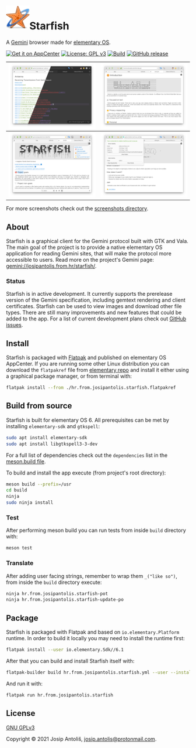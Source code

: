 <img align="left" width="64" height="64" src="https://raw.githubusercontent.com/starfish-app/starfish/main/data/icons/64.svg">
<h1>Starfish</h1>

A [Gemini](https://gemini.circumlunar.space/) browser made for [elementary OS](https://elementary.io/).

[![Get it on AppCenter](https://appcenter.elementary.io/badge.svg)](https://appcenter.elementary.io/hr.from.josipantolis.starfish)
[![License: GPL v3](https://img.shields.io/badge/License-GPLv3-blue.svg)](COPYING)
[![Build](https://github.com/starfish-app/Starfish/actions/workflows/main.yml/badge.svg)](https://github.com/starfish-app/Starfish/actions)
[![GitHub release](https://img.shields.io/github/v/release/starfish-app/Starfish)](https://github.com/starfish-app/Starfish/releases)

|![Gemini pages are displayed with your chosen accent color and light or dark style](data/screenshots/styling.png)|![gentle introduction to Gemini is provided to help you find your bearings](data/screenshots/intro-to-gemini.png)|
|----------------------------------------------------------------------------------------------------------------|----------------------------------------------------------------------------------------------------------------|
|![page search and table of contents help you navigate larger gemtext pages](data/screenshots/search-and-toc.png)|![connection to Gemini sites is secured by both server and client certificates](data/screenshots/certificates.png)|

For more screenshots check out the [screenshots directory](data/screenshots).

## About

Starfish is a graphical client for the Gemini protocol built with GTK and Vala. The main goal of the project is to provide a native elementary OS application for reading Gemini sites, that will make the protocol more accessible to users. Read more on the project's Gemini page: [gemini://josipantolis.from.hr/starfish/](gemini://josipantolis.from.hr/starfish/).

### Status

Starfish is in active development. It currently supports the prerelease version of the Gemini specification, including gemtext rendering and client certificates. Starfish can be used to view images and download other file types. There are still many improvements and new features that could be added to the app. For a list of current development plans check out [GitHub issues](https://github.com/starfish-app/Starfish/issues).

## Install

Starfish is packaged with [Flatpak](https://www.flatpak.org/) and published on elementary OS AppCenter. If you are running some other Linux distribution you can download the `flatpakref` file from [elementary repo](https://flatpak.elementary.io/repo/appstream/hr.from.josipantolis.starfish.flatpakref) and install it either using a graphical package manager, or from terminal with:

```sh
flatpak install --from ./hr.from.josipantolis.starfish.flatpakref
```

## Build from source

Starfish is built for elementary OS 6. All prerequisites can be met by installing `elementary-sdk` and `gtkspell`:

```sh
sudo apt install elementary-sdk
sudo apt install libgtkspell3-3-dev
```

For a full list of dependencies check out the `dependencies` list in the [meson.build file](meson.build#L11-L20).

To build and install the app execute (from project's root directory):

```sh
meson build --prefix=/usr
cd build
ninja
sudo ninja install
```

### Test

After performing meson build you can run tests from inside `build` directory with:

```sh
meson test
```

### Translate

After adding user facing strings, remember to wrap them `_("like so")`, from inside the `build` directory execute:

```sh
ninja hr.from.josipantolis.starfish-pot
ninja hr.from.josipantolis.starfish-update-po
```

## Package

Starfish is packaged with Flatpak and based on `io.elementary.Platform` runtime. In order to build it locally you may need to install the runtime first:

```sh
flatpak install --user io.elementary.Sdk//6.1
```

After that you can build and install Starfish itself with:

```sh
flatpak-builder build hr.from.josipantolis.starfish.yml --user --install --force-clean
```

And run it with:

```sh
flatpak run hr.from.josipantolis.starfish
```

## License

[GNU GPLv3](COPYING)

Copyright © 2021 Josip Antoliš, josip.antolis@protonmail.com.

